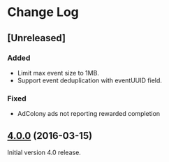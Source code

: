 # Change Log

## [Unreleased]
### Added
- Limit max event size to 1MB.
- Support event deduplication with eventUUID field.
### Fixed
- AdColony ads not reporting rewarded completion

## [4.0.0](https://github.com/deltaDNA/unity-sdk/releases/tag/4.0.0) (2016-03-15)
Initial version 4.0 release.
